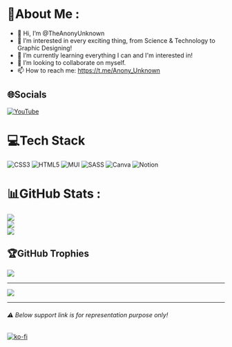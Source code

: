 # 💫About Me :
- 👋 Hi, I’m @TheAnonyUnknown
- 👀 I’m interested in every exciting thing, from Science & Technology to Graphic Designing!
- 🌱 I’m currently learning everything I can and I'm interested in!
- 💞️ I’m looking to collaborate on myself.
- 📫 How to reach me: https://t.me/Anony_Unknown

## 🌐Socials
[![YouTube](https://img.shields.io/badge/YouTube-%23FF0000.svg?logo=YouTube&logoColor=white)](https://youtube.com/c/UCKa2opqyukDhwjIHVeSgJnw) 

# 💻Tech Stack
![CSS3](https://img.shields.io/badge/css3-%231572B6.svg?style=flat&logo=css3&logoColor=white) ![HTML5](https://img.shields.io/badge/html5-%23E34F26.svg?style=flat&logo=html5&logoColor=white) ![MUI](https://img.shields.io/badge/MUI-%230081CB.svg?style=flat&logo=material-ui&logoColor=white) ![SASS](https://img.shields.io/badge/SASS-hotpink.svg?style=flat&logo=SASS&logoColor=white) ![Canva](https://img.shields.io/badge/Canva-%2300C4CC.svg?style=flat&logo=Canva&logoColor=white) ![Notion](https://img.shields.io/badge/Notion-%23000000.svg?style=flat&logo=notion&logoColor=white)
# 📊GitHub Stats :
![](https://github-readme-stats.vercel.app/api?username=TheAnonyUnknown&theme=radical&hide_border=false&include_all_commits=true&count_private=true)<br/>
![](https://github-readme-streak-stats.herokuapp.com/?user=TheAnonyUnknown&theme=radical&hide_border=false)<br/>
![](https://github-readme-stats.vercel.app/api/top-langs/?username=TheAnonyUnknown&theme=radical&hide_border=false&include_all_commits=true&count_private=true&layout=compact)

## 🏆GitHub Trophies
![](https://github-profile-trophy.vercel.app/?username=TheAnonyUnknown&theme=algolia&no-frame=false&no-bg=true&margin-w=4)

---
[![](https://visitcount.itsvg.in/api?id=TheAnonyUnknown&icon=5&color=0)](https://visitcount.itsvg.in)

---
###### ⚠️ Below support link is for representation purpose only!

[![ko-fi](https://ko-fi.com/img/githubbutton_sm.svg)](https://ko-fi.com/D1D479C2U)
